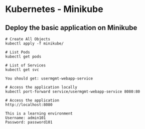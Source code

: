 # Kubernetes - Minikube

## Deploy the basic application on Minikube
```
# Create All Objects
kubectl apply -f minikube/

# List Pods
kubectl get pods

# List of Services
kubectl get svc

You should get: usermgmt-webapp-service

# Access the application locally
kubectl port-forward service/usermgmt-webapp-service 8080:80

# Access the application
http://localhost:8080

This is a learning environment
Username: admin101
Password: password101
```